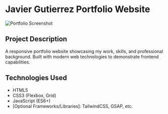 # Javier Gutierrez Portfolio Website

![Portfolio Screenshot](https://placehold.co/1920x1080 "Modern portfolio website showcasing projects with clean design")

## Project Description
A responsive portfolio website showcasing my work, skills, and professional background. Built with modern web technologies to demonstrate frontend capabilities.


## Technologies Used
- HTML5
- CSS3 (Flexbox, Grid)
- JavaScript (ES6+)
- [Optional Frameworks/Libraries]: TailwindCSS, GSAP, etc.


